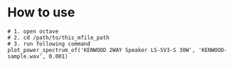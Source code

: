 # How to use

    # 1. open octave
    # 2. cd /path/to/this_mfile_path
    # 3. run following command
    plot_power_spectrum_of('KENWOOD 2WAY Speaker LS-SV3-S 30W', 'KENWOOD-sample.wav', 0.001)